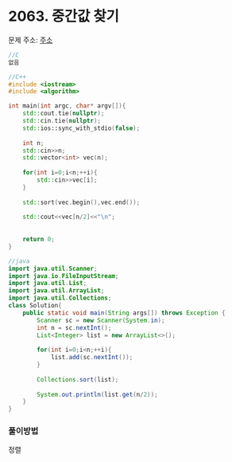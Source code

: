 # 2063. 중간값 찾기

문제 주소: [주소](https://swexpertacademy.com/main/code/problem/problemDetail.do?contestProbId=AV5QPsXKA2UDFAUq&categoryId=AV5QPsXKA2UDFAUq&categoryType=CODE)

```c
//C
없음
```

```c++
//C++
#include <iostream>
#include <algorithm>

int main(int argc, char* argv[]){
    std::cout.tie(nullptr);
    std::cin.tie(nullptr);
    std::ios::sync_with_stdio(false);
    
    int n;
    std::cin>>n;
    std::vector<int> vec(n);
    
    for(int i=0;i<n;++i){
        std::cin>>vec[i];
    }
    
    std::sort(vec.begin(),vec.end());
    
    std::cout<<vec[n/2]<<"\n";
    
    
    return 0;
}
```

```java
//java
import java.util.Scanner;
import java.io.FileInputStream;
import java.util.List;
import java.util.ArrayList;
import java.util.Collections;
class Solution{
	public static void main(String args[]) throws Exception	{
		Scanner sc = new Scanner(System.in);
		int n = sc.nextInt();
        List<Integer> list = new ArrayList<>();
        
        for(int i=0;i<n;++i){
            list.add(sc.nextInt());
        }
        
        Collections.sort(list);
        
        System.out.println(list.get(n/2));
	}
}
```



### 풀이방법

정렬
